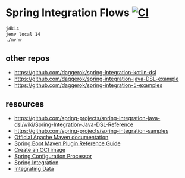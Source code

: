 # Spring Integration Flows [![CI](https://github.com/daggerok/spring-integration-flows/workflows/CI/badge.svg)](https://github.com/daggerok/spring-integration-flows/actions?query=workflow%3ACI)

```bash
jdk14
jenv local 14
./mvnw
```

## other repos
* https://github.com/daggerok/spring-integration-kotlin-dsl
* https://github.com/daggerok/spring-integration-java-DSL-example
* https://github.com/daggerok/spring-integration-5-examples

## resources
* https://github.com/spring-projects/spring-integration-java-dsl/wiki/Spring-Integration-Java-DSL-Reference
* https://github.com/spring-projects/spring-integration-samples
* [Official Apache Maven documentation](https://maven.apache.org/guides/index.html)
* [Spring Boot Maven Plugin Reference Guide](https://docs.spring.io/spring-boot/docs/2.3.0.M4/maven-plugin/reference/html/)
* [Create an OCI image](https://docs.spring.io/spring-boot/docs/2.3.0.M4/maven-plugin/reference/html/#build-image)
* [Spring Configuration Processor](https://docs.spring.io/spring-boot/docs/2.2.6.RELEASE/reference/htmlsingle/#configuration-metadata-annotation-processor)
* [Spring Integration](https://docs.spring.io/spring-boot/docs/2.2.6.RELEASE/reference/htmlsingle/#boot-features-integration)
* [Integrating Data](https://spring.io/guides/gs/integration/)
